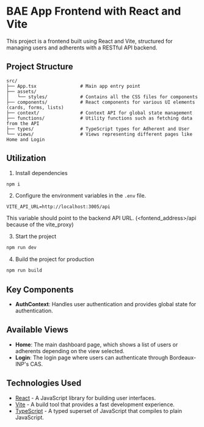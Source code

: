# BAE App Frontend with React and Vite

This project is a frontend built using React and Vite, structured for managing users and adherents with a RESTful API backend.

## Project Structure
```
src/
├── App.tsx                # Main app entry point
├── assets/
│   └── styles/            # Contains all the CSS files for components
├── components/            # React components for various UI elements (cards, forms, lists)
├── context/               # Context API for global state management
├── functions/             # Utility functions such as fetching data from the API
├── types/                 # TypeScript types for Adherent and User
└── views/                 # Views representing different pages like Home and Login
```

## Utilization
1. Install dependencies
  ```bash
  npm i
  ```

2. Configure the environment variables in the `.env` file.
  ```env
  VITE_API_URL=http://localhost:3005/api
  ```
  This variable should point to the backend API URL. (<fontend_address>/api because of the vite_proxy)

3. Start the project
  ```bash
  npm run dev
  ```

4. Build the project for production
  ```bash
  npm run build
  ```

## Key Components

- **AuthContext**: Handles user authentication and provides global state for authentication.

## Available Views

- **Home**: The main dashboard page, which shows a list of users or adherents depending on the view selected.
- **Login**: The login page where users can authenticate through Bordeaux-INP's CAS.

## Technologies Used
- [React](https://reactjs.org/) - A JavaScript library for building user interfaces.
- [Vite](https://vitejs.dev/) - A build tool that provides a fast development experience.
- [TypeScript](https://www.typescriptlang.org/) - A typed superset of JavaScript that compiles to plain JavaScript.

